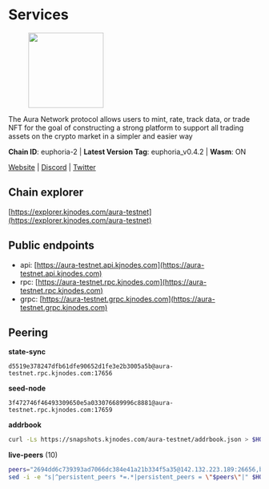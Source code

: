 # Services

<figure><img src="https://raw.githubusercontent.com/kj89/testnet_manuals/main/pingpub/logos/aura.png" width="150" alt=""><figcaption></figcaption></figure>

The Aura Network protocol allows users to mint, rate, track data,  or trade NFT for the goal of constructing a strong platform to  support all trading assets on the crypto market in a simpler and easier way

**Chain ID**: euphoria-2 | **Latest Version Tag**: euphoria_v0.4.2 | **Wasm**: ON

[Website](https://aura.network) | [Discord](https://discord.gg/hpvF5QcWRf) | [Twitter](https://twitter.com/AuraNetworkHQ)




## Chain explorer
[https://explorer.kjnodes.com/aura-testnet](https://explorer.kjnodes.com/aura-testnet)

## Public endpoints

* api: [https://aura-testnet.api.kjnodes.com](https://aura-testnet.api.kjnodes.com)
* rpc: [https://aura-testnet.rpc.kjnodes.com](https://aura-testnet.rpc.kjnodes.com)
* grpc: [https://aura-testnet.grpc.kjnodes.com](https://aura-testnet.grpc.kjnodes.com)

## Peering

**state-sync**

```text
d5519e378247dfb61dfe90652d1fe3e2b3005a5b@aura-testnet.rpc.kjnodes.com:17656
```

**seed-node**

```text
3f472746f46493309650e5a033076689996c8881@aura-testnet.rpc.kjnodes.com:17659
```

**addrbook**
```bash
curl -Ls https://snapshots.kjnodes.com/aura-testnet/addrbook.json > $HOME/.aura/config/addrbook.json
```

**live-peers** (10)
```bash
peers="2694dd6c739393ad7066dc384e41a21b334f5a35@142.132.223.189:26656,b91ee5c72905bc49beed2720bb882c923c68fbc9@65.108.142.47:21656,e874935eee84c8313dbb52ba497aed2d8d1f1245@65.108.237.231:27656,003686d978739de9988cbfcc6e120c2db41f87b5@65.109.30.12:46656,0770c2687cc34d59ca62270960d3ffcad6e42cf8@65.108.233.44:21656,d5519e378247dfb61dfe90652d1fe3e2b3005a5b@65.109.68.190:17656,b2394ad608075aa405cdf4ab55e36376d93f7b1d@65.108.206.118:56656,7cad1bcb2ad777dba21840832341f2ce14bae1a5@5.75.174.126:26656,5b2758dfcbcbc19b9a0ee04c09008b67c98cd7d9@162.244.35.40:24656,3d6b07bdb11754c8c8512525dac109d8bdee3857@65.21.53.39:7656"
sed -i -e "s|^persistent_peers *=.*|persistent_peers = \"$peers\"|" $HOME/.aura/config/config.toml
```
